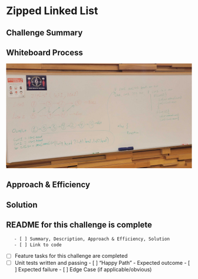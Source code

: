 # Zipped Linked List

## Challenge Summary
<!-- Description of the challenge -->

## Whiteboard Process
![](../Images/Challenge-08.jpg)

## Approach & Efficiency
<!-- What approach did you take? Why? What is the Big O space/time for this approach? -->

## Solution
<!-- Show how to run your code, and examples of it in action -->

## README for this challenge is complete
       - [ ] Summary, Description, Approach & Efficiency, Solution
       - [ ] Link to code
 - [ ] Feature tasks for this challenge are completed
 - [ ] Unit tests written and passing
       - [ ] “Happy Path” - Expected outcome
       - [ ] Expected failure
       - [ ] Edge Case (if applicable/obvious)
